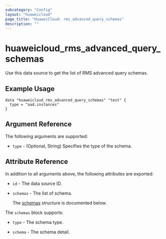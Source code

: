 ```yaml
---
subcategory: "Config"
layout: "huaweicloud"
page_title: "HuaweiCloud: rms_advanced_query_schemas"
description: ""
---
```


# huaweicloud_rms_advanced_query_schemas

Use this data source to get the list of RMS advanced query schemas.

## Example Usage

```hcl
data "huaweicloud_rms_advanced_query_schemas" "test" {
  type = "aad.instances"
}
```

## Argument Reference

The following arguments are supported:

* `type` - (Optional, String) Specifies the type of the schema.

## Attribute Reference

In addition to all arguments above, the following attributes are exported:

* `id` - The data source ID.

* `schemas` - The list of schema.

  The [schemas](#schemas_struct) structure is documented below.

<a name="schemas_struct"></a>
The `schemas` block supports:

* `type` - The schema type.

* `schema` - The schema detail.
